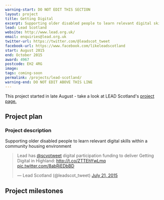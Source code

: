```yaml
---
warning-start: DO NOT EDIT THIS SECTION
layout: project
title: Getting Digital
excerpt: Supporting older disabled people to learn relevant digital skills within a community housing environment.
lead: Lead Scotland
website: http://www.lead.org.uk/
email: enquiries@lead.org.uk
twitter-url: https://twitter.com/@leadscot_tweet 
facebook-url: https://www.facebook.com/likeleadscotland
start: August 2015
end: October 2015
award: 4967
postcode: EH2 4RG
image:
tags: coming-soon
permalink: /projects/lead-scotland/
warning-end: DO NOT EDIT ABOVE THIS LINE
---
```


This project started in late August - take a look at LEAD Scotland's <a href="http://www.getconnectedandlead.org.uk/show.php?contentid=179">project page.</a>

## Project plan

### Project description
Supporting older disabled people to learn relevant digital skills within a community housing environment

<blockquote class="twitter-tweet" lang="en"><p lang="en" dir="ltr">Lead has <a href="https://twitter.com/scvotweet">@scvotweet</a> digital participation funding to deliver Getting Digital in Highland: <a href="http://t.co/ZTTEhYwLmq">http://t.co/ZTTEhYwLmq</a> <a href="http://t.co/8abRiEDbBD">pic.twitter.com/8abRiEDbBD</a></p>&mdash; Lead Scotland (@leadscot_tweet) <a href="https://twitter.com/leadscot_tweet/status/623499162529697792">July 21, 2015</a></blockquote>
<script async src="//platform.twitter.com/widgets.js" charset="utf-8"></script>


## Project milestones
